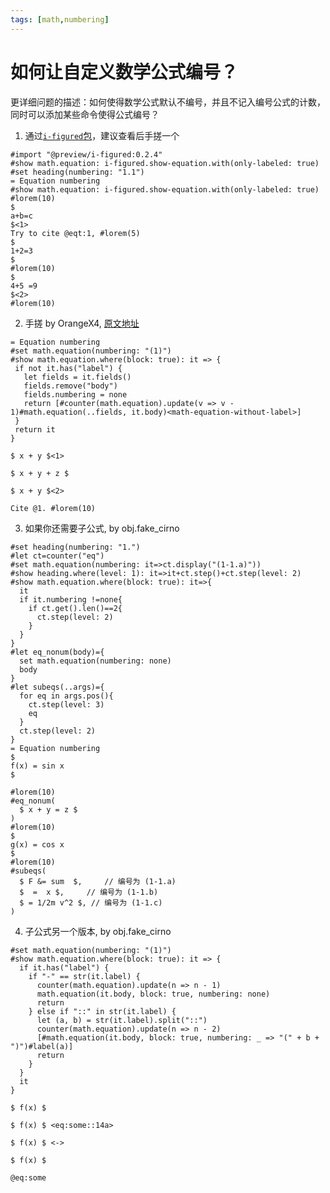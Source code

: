```yaml
---
tags: [math,numbering]
---
```

# 如何让自定义数学公式编号？

更详细问题的描述：如何使得数学公式默认不编号，并且不记入编号公式的计数，同时可以添加某些命令使得公式编号？

1. 通过[`i-figured`包](https://typst.app/universe/package/i-figured)，建议查看后手搓一个

```typst
#import "@preview/i-figured:0.2.4"
#show math.equation: i-figured.show-equation.with(only-labeled: true)
#set heading(numbering: "1.1")
= Equation numbering
#show math.equation: i-figured.show-equation.with(only-labeled: true)
#lorem(10)
$
a+b=c
$<1>
Try to cite @eqt:1, #lorem(5)
$
1+2=3
$
#lorem(10)
$
4+5 =9
$<2>
#lorem(10)
```

2. 手搓 by OrangeX4, [原文地址](https://forum.typst.app/t/how-to-conditionally-enable-equation-numbering-for-labeled-equations/977/13)

```typst
= Equation numbering
#set math.equation(numbering: "(1)")
#show math.equation.where(block: true): it => {
 if not it.has("label") {
   let fields = it.fields()
   fields.remove("body")
   fields.numbering = none
   return [#counter(math.equation).update(v => v - 1)#math.equation(..fields, it.body)<math-equation-without-label>]
 }
 return it
}

$ x + y $<1>

$ x + y + z $ 

$ x + y $<2>

Cite @1. #lorem(10) 
```

3. 如果你还需要子公式, by obj.fake_cirno

```typst
#set heading(numbering: "1.")
#let ct=counter("eq")
#set math.equation(numbering: it=>ct.display("(1-1.a)"))
#show heading.where(level: 1): it=>it+ct.step()+ct.step(level: 2)
#show math.equation.where(block: true): it=>{ 
  it
  if it.numbering !=none{
    if ct.get().len()==2{
      ct.step(level: 2)
    }
  }
}
#let eq_nonum(body)={
  set math.equation(numbering: none)
  body
}
#let subeqs(..args)={
  for eq in args.pos(){
    ct.step(level: 3)
    eq
  }
  ct.step(level: 2)
}
= Equation numbering
$
f(x) = sin x
$

#lorem(10)
#eq_nonum(
  $ x + y = z $
)
#lorem(10)
$
g(x) = cos x
$
#lorem(10)
#subeqs(
  $ F &= sum  $,     // 编号为 (1-1.a)
  $  =  x $,     // 编号为 (1-1.b)
  $ = 1/2m v^2 $, // 编号为 (1-1.c)
)

```

4. 子公式另一个版本, by obj.fake_cirno

```typst
#set math.equation(numbering: "(1)")
#show math.equation.where(block: true): it => {
  if it.has("label") {
    if "-" == str(it.label) {
      counter(math.equation).update(n => n - 1)
      math.equation(it.body, block: true, numbering: none)
      return
    } else if "::" in str(it.label) {
      let (a, b) = str(it.label).split("::")
      counter(math.equation).update(n => n - 2)
      [#math.equation(it.body, block: true, numbering: _ => "(" + b + ")")#label(a)]
      return
    }
  }
  it
}

$ f(x) $

$ f(x) $ <eq:some::14a>

$ f(x) $ <->

$ f(x) $

@eq:some

```